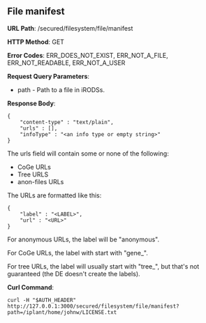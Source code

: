 File manifest
-------------

__URL Path__: /secured/filesystem/file/manifest

__HTTP Method__: GET

__Error Codes__: ERR_DOES_NOT_EXIST, ERR_NOT_A_FILE, ERR_NOT_READABLE, ERR_NOT_A_USER

__Request Query Parameters__:

* path - Path to a file in iRODSs.

__Response Body__:

    {
        "content-type" : "text/plain",
        "urls" : [],
        "infoType" : "<an info type or empty string>"
    }

The urls field will contain some or none of the following:

* CoGe URLs
* Tree URLS
* anon-files URLs

The URLs are formatted like this:

    {
        "label" : "<LABEL>",
        "url" : "<URL>"
    }

For anonymous URLs, the label will be "anonymous".

For CoGe URLs, the label with start with "gene_".

For tree URLs, the label will usually start with "tree_", but that's not guaranteed (the DE doesn't create the labels).

__Curl Command__:

    curl -H "$AUTH_HEADER" http://127.0.0.1:3000/secured/filesystem/file/manifest?path=/iplant/home/johnw/LICENSE.txt
